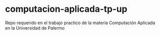 # computacion-aplicada-tp-up
Repo requerido en el trabajo practico de la materia Computación Aplicada en la Universidad de Palermo
